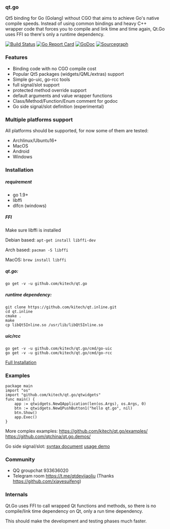 
### qt.go

Qt5 binding for Go (Golang) without CGO that aims to achieve Go's native compile speeds. Instead of using common bindings and heavy C++ wrapper code that forces you to compile and link time and time again, Qt.Go uses FFI so there's only a runtime dependency.

[![Build Status](https://travis-ci.org/kitech/qt.go.svg?branch=master)](https://travis-ci.org/kitech/qt.go)
[![Go Report Card](https://goreportcard.com/badge/github.com/kitech/qt.go)](https://goreportcard.com/report/github.com/kitech/qt.go)
[![GoDoc](https://godoc.org/github.com/kitech/qt.go?status.svg)](https://godoc.org/github.com/kitech/qt.go)
[![Sourcegraph](https://sourcegraph.com/github.com/kitech/qt.go/-/badge.svg)](https://sourcegraph.com/github.com/kitech/qt.go?badge)

### Features

* Binding code with no CGO compile cost
* Popular Qt5 packages (widgets/QML/extras) support
* Simple go-uic, go-rcc tools
* full signal/slot support
* protected method override support
* default arguments and value wrapper functions
* Class/Method/Function/Enum comment for godoc
* Go side signal/slot definition (experimental)


### Multiple platforms support
All platforms should be supported, for now some of them are tested:

* Archlinux/Ubuntu16+
* MacOS
* Android
* Windows

### Installation

##### requirement

* go 1.9+
* libffi
* dlfcn (windows)


##### FFI

Make sure libffi is installed

Debian based: `apt-get install libffi-dev`

Arch based: `pacman -S libffi`

MacOS: `brew install libffi`

##### qt.go:

    go get -v -u github.com/kitech/qt.go
    
##### runtime dependency:

    git clone https://github.com/kitech/qt.inline.git
    cd qt.inline
    cmake .
    make
    cp libQt5Inline.so /usr/lib/libQt5Inline.so

##### uic/rcc

    go get -v -u github.com/kitech/qt.go/cmd/go-uic
    go get -v -u github.com/kitech/qt.go/cmd/go-rcc

[Full Installation](https://github.com/kitech/qt.go/blob/master/install.md)

### Examples

    package main
    import "os"
    import "github.com/kitech/qt.go/qtwidgets"
    func main() {
        app := qtwidgets.NewQApplication(len(os.Args), os.Args, 0)
        btn := qtwidgets.NewQPushButton1("hello qt.go", nil)
        btn.Show()
        app.Exec()
    }

More complex examples: https://github.com/kitech/qt.go/examples/ https://github.com/qtchina/qt.go.demos/ 

Go side signal/slot: [syntax document](https://github.com/kitech/qt.go/blob/master/docs/qt_meta_data_mark_syntax_for_go.md) [usage demo](https://github.com/kitech/qt.go/blob/master/qtmeta/tests/meta_data_test_.go)


### Community

  * QQ groupchat 933636020
  * Telegram room https://t.me/qtdevjiaoliu (Thanks https://github.com/xiayesuifeng)


### Internals

Qt.Go uses FFI to call wrapped Qt functions and methods, so there is no compile/link time dependency on Qt, only a run time dependency.

This should make the development and testing phases much faster.
